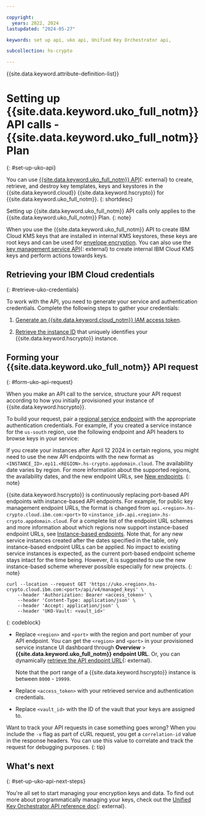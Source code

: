 ```yaml
---

copyright:
  years: 2022, 2024
lastupdated: "2024-05-27"

keywords: set up api, uko api, Unified Key Orchestrator api, 

subcollection: hs-crypto

---
```


{{site.data.keyword.attribute-definition-list}}




# Setting up {{site.data.keyword.uko_full_notm}} API calls - {{site.data.keyword.uko_full_notm}} Plan
{: #set-up-uko-api}


You can use [{{site.data.keyword.uko_full_notm}} API](/apidocs/uko){: external} to create, retrieve, and destroy key templates, keys and keystores in the {{site.data.keyword.cloud}} {{site.data.keyword.hscrypto}} for {{site.data.keyword.uko_full_notm}}.
{: shortdesc}


Setting up {{site.data.keyword.uko_full_notm}} API calls only applies to the {{site.data.keyword.uko_full_notm}} Plan.
{: note}

When you use the {{site.data.keyword.uko_full_notm}} API to create IBM Cloud KMS keys that are installed in internal KMS keystores, these keys are root keys and can be used for [envelope encryption](/docs/hs-crypto?topic=hs-crypto-envelope-encryption). You can also use the [key management service API](/apidocs/hs-crypto){: external} to create internal IBM Cloud KMS keys and perform actions towards keys. 

## Retrieving your IBM Cloud credentials
{: #retrieve-uko-credentials}

To work with the API, you need to generate your service and authentication credentials. Complete the following steps to gather your credentials:

1. [Generate an {{site.data.keyword.cloud_notm}} IAM access token](/docs/hs-crypto?topic=hs-crypto-retrieve-access-token).

2. [Retrieve the instance ID](/docs/hs-crypto?topic=hs-crypto-retrieve-instance-ID) that uniquely identifies your {{site.data.keyword.hscrypto}} instance.

## Forming your {{site.data.keyword.uko_full_notm}} API request
{: #form-uko-api-request}

When you make an API call to the service, structure your API request according to how you initially provisioned your instance of {{site.data.keyword.hscrypto}}.

To build your request, pair a [regional service endpoint](/docs/hs-crypto?topic=hs-crypto-regions) with the appropriate authentication credentials. For example, if you created a service instance for the `us-south` region, use the following endpoint and API headers to browse keys in your service:

<api-url>If you create your instances after April 12 2024 in certain regions, you might need to use the new API endpoints with the new format as `<INSTANCE_ID>.ep11.<REGION>.hs-crypto.appdomain.cloud`. The availability date varies by region. For more information about the supported regions, the availability dates, and the new endpoint URLs, see [New endpoints](/docs/hs-crypto?topic=hs-crypto-regions#new-service-endpoints).
{: note}</api-url> 

<new-url>{{site.data.keyword.hscrypto}} is continuously replacing port-based API endpoints with instance-based API endpoints. For example, for public key management endpoint URLs, the format is changed from `api.<region>.hs-crypto.cloud.ibm.com:<port>` to `<instance_id>.api.<region>.hs-crypto.appdomain.cloud`. For a complete list of the endpoint URL schemes and more information about which regions now support instance-based endpoint URLs, see [Instance-based endpoints](/docs/hs-crypto?topic=hs-crypto-regions#new-service-endpoints). Note that, for any new service instances created after the dates specified in the table, only instance-based endpoint URLs can be applied. No impact to existing service instances is expected, as the current port-based endpoint scheme stays intact for the time being. However, it is suggested to use the new instance-based scheme wherever possible especially for new projects.
{: note}</new-url>

```cURL 
curl --location --request GET 'https://uko.<region>.hs-crypto.cloud.ibm.com:<port>/api/v4/managed_keys' \
    --header 'Authorization: Bearer <access_token>' \ 
    --header 'Content-Type: application/json' \
    --header 'Accept: application/json' \ 
    --header 'UKO-Vault: <vault_id>'
```
{: codeblock}

* Replace `<region>` and `<port>` with the region and port number of your API endpoint. You can get the `<region>` and `<port>` in your provisioned service instance UI dashboard through **Overview** &gt; **{{site.data.keyword.uko_full_notm}} endpoint URL**. Or, you can dynamically [retrieve the API endpoint URL](/apidocs/uko#endpoint-urls){: external}. 

    Note that the port range of a {{site.data.keyword.hscrypto}} instance is between `8000` - `19999`.

* Replace `<access_token>` with your retrieved service and authentication credentials.
* Replace `<vault_id>` with the ID of the vault that your keys are assigned to.

Want to track your API requests in case something goes wrong? When you include the `-v` flag as part of cURL request, you get a `correlation-id` value in the response headers. You can use this value to correlate and track the request for debugging purposes.
{: tip}


## What's next
{: #set-up-uko-api-next-steps}

You're all set to start managing your encryption keys and data. To find out more about programmatically managing your keys, check out the [Unified Key Orchestrator API reference doc](/apidocs/uko){: external}.
